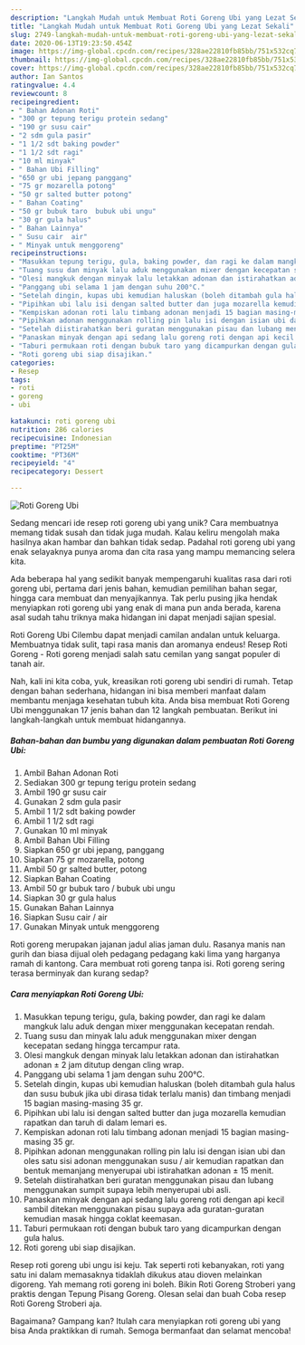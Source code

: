 ```yaml
---
description: "Langkah Mudah untuk Membuat Roti Goreng Ubi yang Lezat Sekali"
title: "Langkah Mudah untuk Membuat Roti Goreng Ubi yang Lezat Sekali"
slug: 2749-langkah-mudah-untuk-membuat-roti-goreng-ubi-yang-lezat-sekali
date: 2020-06-13T19:23:50.454Z
image: https://img-global.cpcdn.com/recipes/328ae22810fb85bb/751x532cq70/roti-goreng-ubi-foto-resep-utama.jpg
thumbnail: https://img-global.cpcdn.com/recipes/328ae22810fb85bb/751x532cq70/roti-goreng-ubi-foto-resep-utama.jpg
cover: https://img-global.cpcdn.com/recipes/328ae22810fb85bb/751x532cq70/roti-goreng-ubi-foto-resep-utama.jpg
author: Ian Santos
ratingvalue: 4.4
reviewcount: 8
recipeingredient:
- " Bahan Adonan Roti"
- "300 gr tepung terigu protein sedang"
- "190 gr susu cair"
- "2 sdm gula pasir"
- "1 1/2 sdt baking powder"
- "1 1/2 sdt ragi"
- "10 ml minyak"
- " Bahan Ubi Filling"
- "650 gr ubi jepang panggang"
- "75 gr mozarella potong"
- "50 gr salted butter potong"
- " Bahan Coating"
- "50 gr bubuk taro  bubuk ubi ungu"
- "30 gr gula halus"
- " Bahan Lainnya"
- " Susu cair  air"
- " Minyak untuk menggoreng"
recipeinstructions:
- "Masukkan tepung terigu, gula, baking powder, dan ragi ke dalam mangkuk lalu aduk dengan mixer menggunakan kecepatan rendah."
- "Tuang susu dan minyak lalu aduk menggunakan mixer dengan kecepatan sedang hingga tercampur rata."
- "Olesi mangkuk dengan minyak lalu letakkan adonan dan istirahatkan adonan ± 2 jam ditutup dengan cling wrap."
- "Panggang ubi selama 1 jam dengan suhu 200°C."
- "Setelah dingin, kupas ubi kemudian haluskan (boleh ditambah gula halus dan susu bubuk jika ubi dirasa tidak terlalu manis) dan timbang menjadi 15 bagian masing-masing 35 gr."
- "Pipihkan ubi lalu isi dengan salted butter dan juga mozarella kemudian rapatkan dan taruh di dalam lemari es."
- "Kempiskan adonan roti lalu timbang adonan menjadi 15 bagian masing-masing 35 gr."
- "Pipihkan adonan menggunakan rolling pin lalu isi dengan isian ubi dan oles satu sisi adonan menggunakan susu / air kemudian rapatkan dan bentuk memanjang menyerupai ubi istirahatkan adonan ± 15 menit."
- "Setelah diistirahatkan beri guratan menggunakan pisau dan lubang menggunakan sumpit supaya lebih menyerupai ubi asli."
- "Panaskan minyak dengan api sedang lalu goreng roti dengan api kecil sambil ditekan menggunakan pisau supaya ada guratan-guratan kemudian masak hingga coklat keemasan."
- "Taburi permukaan roti dengan bubuk taro yang dicampurkan dengan gula halus."
- "Roti goreng ubi siap disajikan."
categories:
- Resep
tags:
- roti
- goreng
- ubi

katakunci: roti goreng ubi 
nutrition: 286 calories
recipecuisine: Indonesian
preptime: "PT25M"
cooktime: "PT36M"
recipeyield: "4"
recipecategory: Dessert

---
```



![Roti Goreng Ubi](https://img-global.cpcdn.com/recipes/328ae22810fb85bb/751x532cq70/roti-goreng-ubi-foto-resep-utama.jpg)

Sedang mencari ide resep roti goreng ubi yang unik? Cara membuatnya memang tidak susah dan tidak juga mudah. Kalau keliru mengolah maka hasilnya akan hambar dan bahkan tidak sedap. Padahal roti goreng ubi yang enak selayaknya punya aroma dan cita rasa yang mampu memancing selera kita.

Ada beberapa hal yang sedikit banyak mempengaruhi kualitas rasa dari roti goreng ubi, pertama dari jenis bahan, kemudian pemilihan bahan segar, hingga cara membuat dan menyajikannya. Tak perlu pusing jika hendak menyiapkan roti goreng ubi yang enak di mana pun anda berada, karena asal sudah tahu triknya maka hidangan ini dapat menjadi sajian spesial.

Roti Goreng Ubi Cilembu dapat menjadi camilan andalan untuk keluarga. Membuatnya tidak sulit, tapi rasa manis dan aromanya endeus! Resep Roti Goreng - Roti goreng menjadi salah satu cemilan yang sangat populer di tanah air.


Nah, kali ini kita coba, yuk, kreasikan roti goreng ubi sendiri di rumah. Tetap dengan bahan sederhana, hidangan ini bisa memberi manfaat dalam membantu menjaga kesehatan tubuh kita. Anda bisa membuat Roti Goreng Ubi menggunakan 17 jenis bahan dan 12 langkah pembuatan. Berikut ini langkah-langkah untuk membuat hidangannya.

<!--inarticleads1-->

##### Bahan-bahan dan bumbu yang digunakan dalam pembuatan Roti Goreng Ubi:

1. Ambil  Bahan Adonan Roti
1. Sediakan 300 gr tepung terigu protein sedang
1. Ambil 190 gr susu cair
1. Gunakan 2 sdm gula pasir
1. Ambil 1 1/2 sdt baking powder
1. Ambil 1 1/2 sdt ragi
1. Gunakan 10 ml minyak
1. Ambil  Bahan Ubi Filling
1. Siapkan 650 gr ubi jepang, panggang
1. Siapkan 75 gr mozarella, potong
1. Ambil 50 gr salted butter, potong
1. Siapkan  Bahan Coating
1. Ambil 50 gr bubuk taro / bubuk ubi ungu
1. Siapkan 30 gr gula halus
1. Gunakan  Bahan Lainnya
1. Siapkan  Susu cair / air
1. Gunakan  Minyak untuk menggoreng


Roti goreng merupakan jajanan jadul alias jaman dulu. Rasanya manis nan gurih dan biasa dijual oleh pedagang pedagang kaki lima yang harganya ramah di kantong. Cara membuat roti goreng tanpa isi. Roti goreng sering terasa berminyak dan kurang sedap? 

<!--inarticleads2-->

##### Cara menyiapkan Roti Goreng Ubi:

1. Masukkan tepung terigu, gula, baking powder, dan ragi ke dalam mangkuk lalu aduk dengan mixer menggunakan kecepatan rendah.
1. Tuang susu dan minyak lalu aduk menggunakan mixer dengan kecepatan sedang hingga tercampur rata.
1. Olesi mangkuk dengan minyak lalu letakkan adonan dan istirahatkan adonan ± 2 jam ditutup dengan cling wrap.
1. Panggang ubi selama 1 jam dengan suhu 200°C.
1. Setelah dingin, kupas ubi kemudian haluskan (boleh ditambah gula halus dan susu bubuk jika ubi dirasa tidak terlalu manis) dan timbang menjadi 15 bagian masing-masing 35 gr.
1. Pipihkan ubi lalu isi dengan salted butter dan juga mozarella kemudian rapatkan dan taruh di dalam lemari es.
1. Kempiskan adonan roti lalu timbang adonan menjadi 15 bagian masing-masing 35 gr.
1. Pipihkan adonan menggunakan rolling pin lalu isi dengan isian ubi dan oles satu sisi adonan menggunakan susu / air kemudian rapatkan dan bentuk memanjang menyerupai ubi istirahatkan adonan ± 15 menit.
1. Setelah diistirahatkan beri guratan menggunakan pisau dan lubang menggunakan sumpit supaya lebih menyerupai ubi asli.
1. Panaskan minyak dengan api sedang lalu goreng roti dengan api kecil sambil ditekan menggunakan pisau supaya ada guratan-guratan kemudian masak hingga coklat keemasan.
1. Taburi permukaan roti dengan bubuk taro yang dicampurkan dengan gula halus.
1. Roti goreng ubi siap disajikan.


Resep roti goreng ubi ungu isi keju. Tak seperti roti kebanyakan, roti yang satu ini dalam memasaknya tidaklah dikukus atau dioven melainkan digoreng. Yah memang roti goreng ini boleh. Bikin Roti Goreng Stroberi yang praktis dengan Tepung Pisang Goreng. Olesan selai dan buah Coba resep Roti Goreng Stroberi aja. 

Bagaimana? Gampang kan? Itulah cara menyiapkan roti goreng ubi yang bisa Anda praktikkan di rumah. Semoga bermanfaat dan selamat mencoba!
